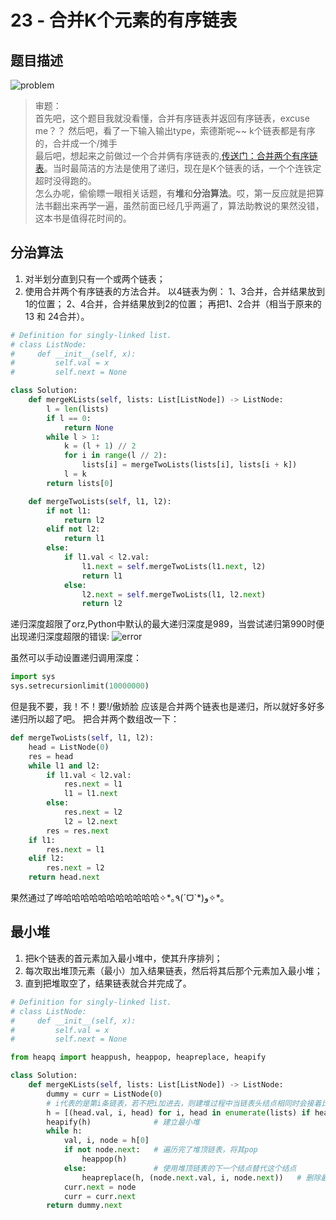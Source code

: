 # 23 - 合并K个元素的有序链表

## 题目描述
![problem](images/23.png)

>审题：  
首先吧，这个题目我就没看懂，合并有序链表并返回有序链表，excuse me？？
然后吧，看了一下输入输出type，索德斯呢~~ k个链表都是有序的，合并成一个/摊手  
最后吧，想起来之前做过一个合并俩有序链表的,[传送门：合并两个有序链表](https://leetcode-cn.com/problems/merge-two-sorted-lists/description/)。当时最简洁的方法是使用了递归，现在是K个链表的话，一个个连铁定超时没得跑的。  
怎么办呢，偷偷瞟一眼相关话题，有**堆**和**分治算法**。哎，第一反应就是把算法书翻出来再学一遍，虽然前面已经几乎两遍了，算法助教说的果然没错，这本书是值得花时间的。


## 分治算法
1. 对半划分直到只有一个或两个链表；
2. 使用合并两个有序链表的方法合并。
以4链表为例：
	1、3合并，合并结果放到1的位置；
	2、4合并，合并结果放到2的位置；
	再把1、2合并（相当于原来的13 和 24合并）。
```python
# Definition for singly-linked list.
# class ListNode:
#     def __init__(self, x):
#         self.val = x
#         self.next = None

class Solution:
    def mergeKLists(self, lists: List[ListNode]) -> ListNode:
        l = len(lists)
        if l == 0:
            return None
        while l > 1:
            k = (l + 1) // 2
            for i in range(l // 2):
                lists[i] = mergeTwoLists(lists[i], lists[i + k])
            l = k
        return lists[0]

    def mergeTwoLists(self, l1, l2):
        if not l1:
            return l2
        elif not l2:
            return l1
        else:
            if l1.val < l2.val:
                l1.next = self.mergeTwoLists(l1.next, l2)
                return l1
            else:
                l2.next = self.mergeTwoLists(l1, l2.next)
                return l2
```
递归深度超限了orz,Python中默认的最大递归深度是989，当尝试递归第990时便出现递归深度超限的错误:
![error](images/error.png)

虽然可以手动设置递归调用深度：
```python
import sys
sys.setrecursionlimit(10000000)
```
但是我不要，我！不！要!/傲娇脸
应该是合并两个链表也是递归，所以就好多好多递归所以超了吧。
把合并两个数组改一下：
```python
def mergeTwoLists(self, l1, l2):
    head = ListNode(0)
    res = head
    while l1 and l2:
        if l1.val < l2.val:
            res.next = l1
            l1 = l1.next
        else:
            res.next = l2
            l2 = l2.next
        res = res.next
    if l1:
        res.next = l1
    elif l2:
        res.next = l2
    return head.next
```
果然通过了哗哈哈哈哈哈哈哈哈哈哈哈✧\*｡٩(ˊᗜˋ*)و✧*｡


## 最小堆
1. 把k个链表的首元素加入最小堆中，使其升序排列；
2. 每次取出堆顶元素（最小）加入结果链表，然后将其后那个元素加入最小堆；
3. 直到把堆取空了，结果链表就合并完成了。

```python
# Definition for singly-linked list.
# class ListNode:
#     def __init__(self, x):
#         self.val = x
#         self.next = None

from heapq import heappush, heappop, heapreplace, heapify

class Solution:
    def mergeKLists(self, lists: List[ListNode]) -> ListNode:
        dummy = curr = ListNode(0)
        # i代表的是第i条链表，若不把i加进去，则建堆过程中当链表头结点相同时会接着比较链表下一个结点
        h = [(head.val, i, head) for i, head in enumerate(lists) if head]
        heapify(h)              # 建立最小堆
        while h:
            val, i, node = h[0]
            if not node.next:   # 遍历完了堆顶链表，将其pop
                heappop(h)
            else:               # 使用堆顶链表的下一个结点替代这个结点
                heapreplace(h, (node.next.val, i, node.next))   # 删除最小元素值，添加新的元素值
            curr.next = node
            curr = curr.next
        return dummy.next
```